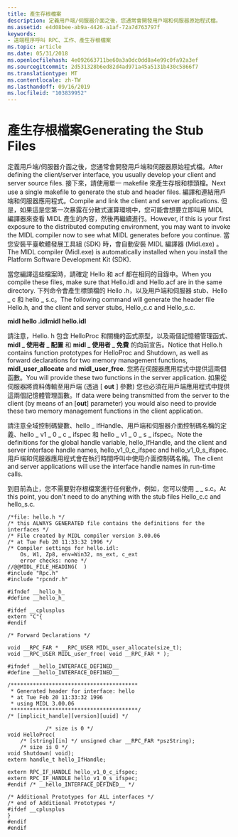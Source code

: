 ```yaml
---
title: 產生存根檔案
description: 定義用戶端/伺服器介面之後，您通常會開發用戶端和伺服器原始程式檔。
ms.assetid: e4d08bee-ab9a-4426-a1af-72a7d763797f
keywords:
- 遠端程序呼叫 RPC、工作、產生存根檔案
ms.topic: article
ms.date: 05/31/2018
ms.openlocfilehash: 4e092663711be60a3a0dc0dd8a4e99c0fa92a3ef
ms.sourcegitcommit: 2d531328b6ed82d4ad971a45a5131b430c5866f7
ms.translationtype: MT
ms.contentlocale: zh-TW
ms.lasthandoff: 09/16/2019
ms.locfileid: "103839952"
---
```

# <a name="generating-the-stub-files"></a><span data-ttu-id="eb50e-104">產生存根檔案</span><span class="sxs-lookup"><span data-stu-id="eb50e-104">Generating the Stub Files</span></span>

<span data-ttu-id="eb50e-105">定義用戶端/伺服器介面之後，您通常會開發用戶端和伺服器原始程式檔。</span><span class="sxs-lookup"><span data-stu-id="eb50e-105">After defining the client/server interface, you usually develop your client and server source files.</span></span> <span data-ttu-id="eb50e-106">接下來，請使用單一 makefile 來產生存根和標頭檔。</span><span class="sxs-lookup"><span data-stu-id="eb50e-106">Next use a single makefile to generate the stub and header files.</span></span> <span data-ttu-id="eb50e-107">編譯和連結用戶端和伺服器應用程式。</span><span class="sxs-lookup"><span data-stu-id="eb50e-107">Compile and link the client and server applications.</span></span> <span data-ttu-id="eb50e-108">但是，如果這是您第一次暴露在分散式運算環境中，您可能會想要立即叫用 MIDL 編譯器來查看 MIDL 產生的內容，然後再繼續進行。</span><span class="sxs-lookup"><span data-stu-id="eb50e-108">However, if this is your first exposure to the distributed computing environment, you may want to invoke the MIDL compiler now to see what MIDL generates before you continue.</span></span> <span data-ttu-id="eb50e-109">當您安裝平臺軟體發展工具組 (SDK) 時，會自動安裝 MIDL 編譯器 (Midl.exe) 。</span><span class="sxs-lookup"><span data-stu-id="eb50e-109">The MIDL compiler (Midl.exe) is automatically installed when you install the Platform Software Development Kit (SDK).</span></span>

<span data-ttu-id="eb50e-110">當您編譯這些檔案時，請確定 Hello 和 acf 都在相同的目錄中。</span><span class="sxs-lookup"><span data-stu-id="eb50e-110">When you compile these files, make sure that Hello.idl and Hello.acf are in the same directory.</span></span> <span data-ttu-id="eb50e-111">下列命令會產生標頭檔的 Hello .h，以及用戶端和伺服器 stub、Hello \_ c 和 hello \_ s.c。</span><span class="sxs-lookup"><span data-stu-id="eb50e-111">The following command will generate the header file Hello.h, and the client and server stubs, Hello\_c.c and Hello\_s.c.</span></span>

<span data-ttu-id="eb50e-112">**midl hello .idl**</span><span class="sxs-lookup"><span data-stu-id="eb50e-112">**midl hello.idl**</span></span>

<span data-ttu-id="eb50e-113">請注意，Hello. h 包含 HelloProc 和關機的函式原型，以及兩個記憶體管理函式、 **midl \_ 使用者 \_ 配置** 和 **midl \_ 使用者 \_ 免費** 的向前宣告。</span><span class="sxs-lookup"><span data-stu-id="eb50e-113">Notice that Hello.h contains function prototypes for HelloProc and Shutdown, as well as forward declarations for two memory management functions, **midl\_user\_allocate** and **midl\_user\_free**.</span></span> <span data-ttu-id="eb50e-114">您將在伺服器應用程式中提供這兩個函數。</span><span class="sxs-lookup"><span data-stu-id="eb50e-114">You will provide these two functions in the server application.</span></span> <span data-ttu-id="eb50e-115">如果從伺服器將資料傳輸至用戶端 (透過 \[ **out** \] 參數) 您也必須在用戶端應用程式中提供這兩個記憶體管理函數。</span><span class="sxs-lookup"><span data-stu-id="eb50e-115">If data were being transmitted from the server to the client (by means of an \[**out**\] parameter) you would also need to provide these two memory management functions in the client application.</span></span>

<span data-ttu-id="eb50e-116">請注意全域控制碼變數、hello \_ IfHandle、用戶端和伺服器介面控制碼名稱的定義、hello \_ v1 \_ 0 \_ c \_ ifspec 和 hello \_ v1 \_ 0 \_ s \_ ifspec。</span><span class="sxs-lookup"><span data-stu-id="eb50e-116">Note the definitions for the global handle variable, hello\_IfHandle, and the client and server interface handle names, hello\_v1\_0\_c\_ifspec and hello\_v1\_0\_s\_ifspec.</span></span> <span data-ttu-id="eb50e-117">用戶端和伺服器應用程式會在執行時間呼叫中使用介面控制碼名稱。</span><span class="sxs-lookup"><span data-stu-id="eb50e-117">The client and server applications will use the interface handle names in run-time calls.</span></span>

<span data-ttu-id="eb50e-118">到目前為止，您不需要對存根檔案進行任何動作，例如，您可以使用 \_ \_ s.c。</span><span class="sxs-lookup"><span data-stu-id="eb50e-118">At this point, you don't need to do anything with the stub files Hello\_c.c and hello\_s.c.</span></span>

``` syntax
/*file: hello.h */
/* this ALWAYS GENERATED file contains the definitions for the interfaces */
/* File created by MIDL compiler version 3.00.06 
/* at Tue Feb 20 11:33:32 1996 */
/* Compiler settings for hello.idl:
    Os, W1, Zp8, env=Win32, ms_ext, c_ext
    error checks: none */
//@@MIDL_FILE_HEADING(  )
#include "Rpc.h"
#include "rpcndr.h"
 
#ifndef __hello_h_
#define __hello_h_
 
#ifdef __cplusplus
extern "C"{
#endif 
 
/* Forward Declarations */ 
 
void __RPC_FAR * __RPC_USER MIDL_user_allocate(size_t);
void __RPC_USER MIDL_user_free( void __RPC_FAR * ); 
 
#ifndef __hello_INTERFACE_DEFINED__
#define __hello_INTERFACE_DEFINED__
 
/****************************************
 * Generated header for interface: hello
 * at Tue Feb 20 11:33:32 1996
 * using MIDL 3.00.06
 ****************************************/
/* [implicit_handle][version][uuid] */ 
 
            /* size is 0 */
void HelloProc( 
    /* [string][in] */ unsigned char __RPC_FAR *pszString);
    /* size is 0 */
void Shutdown( void);
extern handle_t hello_IfHandle;
 
extern RPC_IF_HANDLE hello_v1_0_c_ifspec;
extern RPC_IF_HANDLE hello_v1_0_s_ifspec;
#endif /* __hello_INTERFACE_DEFINED__ */
 
/* Additional Prototypes for ALL interfaces */
/* end of Additional Prototypes */
#ifdef __cplusplus
}
#endif
#endif
```

 

 




